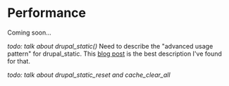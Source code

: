 # Performance

Coming soon...

*todo: talk about drupal_static()*
Need to describe the "advanced usage pattern" for drupal\_static. This
[blog post](http://jmuras.com/blog/index.html%3Fp=537.html) is the best
description I've found for that.

*todo: talk about drupal_static_reset and cache_clear_all*
